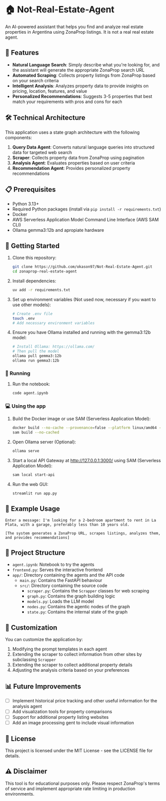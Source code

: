 # 🏠 Not-Real-Estate-Agent

An AI-powered assistant that helps you find and analyze real estate properties in Argentina using ZonaProp listings. It is not a real real estate agent.

## 🌟 Features

- **Natural Language Search**: Simply describe what you're looking for, and the assistant will generate the appropriate ZonaProp search URL
- **Automated Scraping**: Collects property listings from ZonaProp based on your search criteria
- **Intelligent Analysis**: Analyzes property data to provide insights on pricing, location, features, and value
- **Personalized Recommendations**: Suggests 3-5 properties that best match your requirements with pros and cons for each

## 🛠️ Technical Architecture

This application uses a state graph architecture with the following components:

1. **Query Data Agent**: Converts natural language queries into structured data for targeted web search
2. **Scraper**: Collects property data from ZonaProp using pagination
3. **Analysis Agent**: Evaluates properties based on user criteria
4. **Recommendation Agent**: Provides personalized property recommendations

## 📋 Prerequisites

- Python 3.13+
- Required Python packages (install via `pip install -r requirements.txt`)
- Docker
- AWS Serverless Application Model Command Line Interface (AWS SAM CLI) 
- Ollama gemma3:12b and apropiate hardware

## 🚀 Getting Started

1. Clone this repository:
   ```bash
   git clone https://github.com/okason97/Not-Real-Estate-Agent.git
   cd zonaprop-real-estate-agent
   ```

2. Install dependencies:
   ```bash
   uv add -r requirements.txt
   ```

3. Set up environment variables (Not used now, necessary if you want to use other models):
   ```bash
   # Create .env file
   touch .env
   # Add necessary environment variables
   ```

4. Ensure you have Ollama installed and running with the gemma3:12b model:
   ```bash
   # Install Ollama: https://ollama.com/
   # Then pull the model
   ollama pull gemma3:12b
   ollama run gemma3:12b
   ```

### 🏃 Running

1. Run the notebook:
   ```bash
   code agent.ipynb
   ```

### 💻 Using the app

1. Build the Docker image or use SAM (Serverless Application Model):
   ```bash
   docker build --no-cache --provenance=false --platform linux/amd64 -t nrea .
   sam build --no-cached
   ```

2. Open Ollama server (Optional):
   ```bash
   ollama serve
   ```

2. Start a local API Gateway at http://127.0.0.1:3000/ using SAM (Serverless Application Model):
   ```bash
   sam local start-api
   ```

2. Run the web GUI:
   ```bash
   streamlit run app.py
   ```

## 💬 Example Usage

```
Enter a message: I'm looking for a 2-bedroom apartment to rent in La Plata, with a garage, preferably less than 10 years old.

[The system generates a ZonaProp URL, scrapes listings, analyzes them, and provides recommendations]
```

## 📁 Project Structure

- `agent.ipynb`: Notebook to try the agents
- `frontend.py`: Serves the interactive frontend
- `app/`: Directory containing the agents and the API code
  - `main.py`: Contains the FastAPI behaviour 
  - `src/`: Directory containing the source code
    - `scraper.py`: Contains the `Scrapper` classes for web scraping
    - `graph.py`: Contains the graph building logic
    - `models.py`: Loads the LLM model
    - `nodes.py`: Contains the agentic nodes of the graph
    - `state.py`: Contains the internal state of the graph

## 🔧 Customization

You can customize the application by:

1. Modifying the prompt templates in each agent
2. Extending the scraper to collect information from other sites by subclassing `Scrapper`
3. Extending the scraper to collect additional property details
4. Adjusting the analysis criteria based on your preferences

## 📊 Future Improvements

- [ ] Implement historical price tracking and other useful information for the analysis agent
- [ ] Add visualization tools for property comparisons
- [ ] Support for additional property listing websites
- [ ] Add an image processing gent to include visual information

## 📄 License

This project is licensed under the MIT License - see the LICENSE file for details.

## ⚠️ Disclaimer

This tool is for educational purposes only. Please respect ZonaProp's terms of service and implement appropriate rate limiting in production environments.
